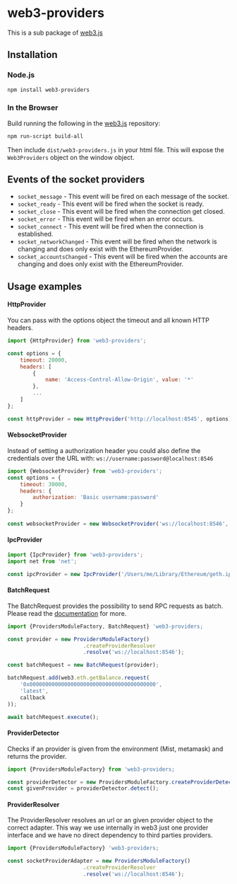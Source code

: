 # web3-providers

This is a sub package of [web3.js][repo]

## Installation

### Node.js

```bash
npm install web3-providers
```

### In the Browser

Build running the following in the [web3.js][repo] repository:

```bash
npm run-script build-all
```

Then include `dist/web3-providers.js` in your html file.
This will expose the `Web3Providers` object on the window object.


## Events of the socket providers

- ```socket_message``` -  This event will be fired on each message of the socket.
- ```socket_ready```   -  This event will be fired when the socket is ready.
- ```socket_close```   -  This event will be fired when the connection get closed.
- ```socket_error```   -  This event will be fired when an error occurs.
- ```socket_connect``` -  This event will be fired when the connection is established.
- ```socket_networkChanged``` -  This event will be fired when the network is changing and does only exist with the EthereumProvider.
- ```socket_accountsChanged``` -  This event will be fired when the accounts are changing and does only exist with the EthereumProvider.

## Usage examples

#### HttpProvider
You can pass with the options object the timeout and all known HTTP headers. 

```js 
import {HttpProvider} from 'web3-providers';

const options = {
    timeout: 20000,
    headers: [
        {
            name: 'Access-Control-Allow-Origin', value: '*'
        },
        ...
    ]
};

const httpProvider = new HttpProvider('http://localhost:8545', options); 
```

#### WebsocketProvider
Instead of setting a authorization header you could also define the credentials over the URL with:
```ws://username:password@localhost:8546```

```js 
import {WebsocketProvider} from 'web3-providers';
const options = { 
    timeout: 30000, 
    headers: {
        authorization: 'Basic username:password'
    }
};
 
const websocketProvider = new WebsocketProvider('ws://localhost:8546', options);
```

#### IpcProvider
```js 
import {IpcProvider} from 'web3-providers';
import net from 'net';

const ipcProvider = new IpcProvider('/Users/me/Library/Ethereum/geth.ipc', net);
```

#### BatchRequest
The BatchRequest provides the possibility to send RPC requests as batch.
Please read the [documentation][docs] for more.

```js 
import {ProvidersModuleFactory, BatchRequest} 'web3-providers;

const provider = new ProvidersModuleFactory()
                        .createProviderResolver
                        .resolve('ws://localhost:8546');

const batchRequest = new BatchRequest(provider);

batchRequest.add(web3.eth.getBalance.request(
    '0x0000000000000000000000000000000000000000',
    'latest',
    callback
));

await batchRequest.execute();
```

#### ProviderDetector
Checks if an provider is given from the environment (Mist, metamask) and returns the provider.

```js
import {ProvidersModuleFactory} from 'web3-providers;

const providerDetector = new ProvidersModuleFactory.createProviderDetector();
const givenProvider = providerDetector.detect();
```

#### ProviderResolver
The ProviderResolver resolves an url or an given provider object to the correct adapter. 
This way we use internally in web3 just one provider interface and we have no direct dependency to third parties providers.

```js 
import {ProvidersModuleFactory} 'web3-providers;

const socketProviderAdapter = new ProvidersModuleFactory()
                        .createProviderResolver
                        .resolve('ws://localhost:8546');
```

[docs]: http://web3js.readthedocs.io/en/1.0/
[repo]: https://github.com/ethereum/web3.js
